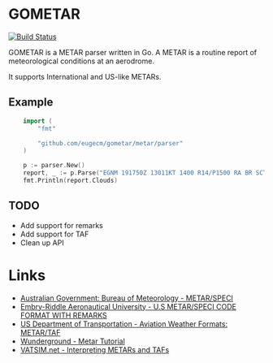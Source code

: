 # GOMETAR
[![Build Status](https://travis-ci.org/eugecm/gometar.svg?branch=master)](https://travis-ci.org/eugecm/gometar)

GOMETAR is a METAR parser written in Go. A METAR is a routine report of
meteorological conditions at an aerodrome.

It supports International and US-like METARs.

## Example
```go
    import (
        "fmt"

        "github.com/eugecm/gometar/metar/parser"
    )

    p := parser.New()
    report, _ := p.Parse("EGNM 191750Z 13011KT 1400 R14/P1500 RA BR SCT001 BKN002 13/13 Q0997")
    fmt.Println(report.Clouds)
```

## TODO
* Add support for remarks
* Add support for TAF
* Clean up API

# Links

* [Australian Government: Bureau of Meteorology - METAR/SPECI](http://www.bom.gov.au/aviation/data/education/metar-speci.pdf)
* [Embry-Riddle Aeronautical University - U.S METAR/SPECI CODE FORMAT WITH REMARKS](http://wx.erau.edu/reference/text/metar_code_format.pdf)
* [US Department of Transportation - Aviation Weather Formats: METAR/TAF](https://www.uscg.mil/auxiliary/missions/auxair/metar_taf.pdf)
* [Wunderground - Metar Tutorial](https://www.wunderground.com/metarFAQ.asp)
* [VATSIM.net - Interpreting METARs and TAFs](https://www.vatsim.net/pilot-resource-centre/general-lessons/interpreting-metars-and-tafs)
